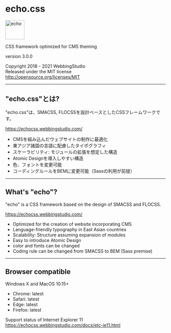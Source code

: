 echo.css
====================================

<img alt="echo" src="https://echocss.webbingstudio.com/images/logo.svg" height="60" />

CSS framework optimized for CMS theming

version 3.0.0

Copyright 2018 - 2021 WebbingStudio  
Released under the MIT license  
http://opensource.org/licenses/MIT

- - - - - - - - - - - - - - - - - - -

## "echo.css"とは?

"echo.css"は、SMACSS, FLOCSSを設計ベースとしたCSSフレームワークです。

https://echocss.webbingstudio.com/

- CMSを組み込んだウェブサイトの制作に最適化
- 東アジア諸国の言語に配慮したタイポグラフィ
- スケーラビリティ: モジュールの拡張を想定した構造
- Atomic Designを導入しやすい構造
- 色、フォントを変更可能
- コーディングルールをBEMに変更可能（Sassの利用が前提）

----

## What's "echo"?

"echo" is a CSS framework based on the design of SMACSS and FLOCSS.

https://echocss.webbingstudio.com/

- Optimized for the creation of website incorporating CMS
- Language-friendly typography in East Asian countries
- Scalability: Structure assuming expansion of modules
- Easy to introduce Atomic Design
- color and fonts can be changed
- Coding rule can be changed from SMACSS to BEM (Sass premise)

----

## Browser compatible

Windows X and MacOS 10.15+

- Chrome: latest
- Safari: latest
- Edge: latest
- Firefox: latest

Support status of Internet Explorer 11  
https://echocss.webbingstudio.com/docs/etc-ie11.html